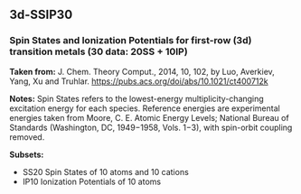 ## 3d-SSIP30
### Spin States and Ionization Potentials for first-row (3d) transition metals (30 data: 20SS + 10IP)

**Taken from:** J. Chem. Theory Comput., 2014, 10, 102, by Luo, Averkiev, Yang, Xu  and Truhlar. https://pubs.acs.org/doi/abs/10.1021/ct400712k

**Notes:** Spin States refers to the lowest-energy multiplicity-changing excitation energy for each species. Reference energies are experimental energies taken from Moore, C. E. Atomic Energy Levels; National Bureau of Standards (Washington, DC, 1949−1958, Vols. 1−3), with spin-orbit coupling removed.

**Subsets:** 
- SS20 Spin States of 10 atoms and 10 cations
- IP10 Ionization Potentials of 10 atoms
 

